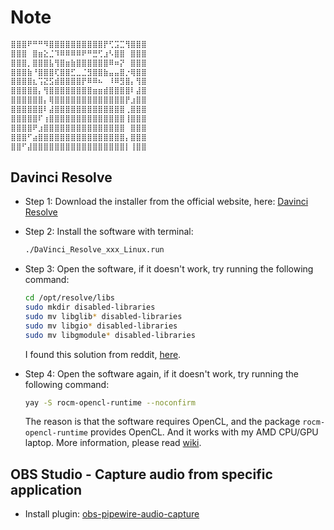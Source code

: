 # Note

```bash
⣿⣿⣿⠟⠛⠛⠻⣿⣿⣿⣿⣿⣿⣿⣿⣿⣿⡟⢋⣩⣉⢻⣿⣿⣿
⣿⣿⣿⠀⣿⣶⣕⣈⠹⠿⠿⠿⠿⠟⠛⣛⢋⣰⠣⣿⣿⠀⣿⣿⣿
⣿⣿⣿⡀⣿⣿⣿⣧⢻⣿⣶⣷⣿⣿⣿⣿⣿⣿⠿⠶⡝⠀⣿⣿⣿
⣿⣿⣿⣷⠘⣿⣿⣿⢏⣿⣿⣋⣀⣈⣻⣿⣿⣷⣤⣤⣿⡐⢿⣿⣿
⣿⣿⣿⣿⣆⢩⣝⣫⣾⣿⣿⣿⣿⡟⠿⠿⠦⠀⠸⠿⣻⣿⡄⢻⣿
⣿⣿⣿⣿⣿⡄⢻⣿⣿⣿⣿⣿⣿⣿⣿⣶⣶⣾⣿⣿⣿⣿⠇⣼⣿
⣿⣿⣿⣿⣿⣿⡄⢿⣿⣿⣿⣿⣿⣿⣿⣿⣿⣿⣿⣿⣿⡟⣰⣿⣿
⣿⣿⣿⣿⣿⣿⠇⣼⣿⣿⣿⣿⣿⣿⣿⣿⣿⣿⣿⣿⣿⢀⣿⣿⣿
⣿⣿⣿⣿⣿⠏⢰⣿⣿⣿⣿⣿⣿⣿⣿⣿⣿⣿⣿⣿⣿⢸⣿⣿⣿
⣿⣿⣿⣿⠟⣰⣿⣿⣿⣿⣿⣿⣿⣿⣿⣿⣿⣿⣿⣿⣿⠀⣿⣿⣿
⣿⣿⣿⠋⣴⣿⣿⣿⣿⣿⣿⣿⣿⣿⣿⣿⣿⣿⣿⣿⣿⡄⣿⣿⣿
⣿⣿⠋⣼⣿⣿⣿⣿⣿⣿⣿⣿⣿⣿⣿⣿⣿⣿⣿⣿⣿⡇⢸⣿⣿
```

## Davinci Resolve

- Step 1: Download the installer from the official website, here: [Davinci Resolve](https://www.blackmagicdesign.com/products/davinciresolve/)
- Step 2: Install the software with terminal:

  ```bash
  ./DaVinci_Resolve_xxx_Linux.run
  ```

- Step 3: Open the software, if it doesn't work, try running the following command:

  ```bash
  cd /opt/resolve/libs
  sudo mkdir disabled-libraries
  sudo mv libglib* disabled-libraries
  sudo mv libgio* disabled-libraries
  sudo mv libgmodule* disabled-libraries
  ```

  I found this solution from reddit, [here](https://www.reddit.com/r/davinciresolve/comments/1d7cr2w/optresolvebinresolve_symbol_lookup_error/).

- Step 4: Open the software again, if it doesn't work, try running the following command:

  ```bash
  yay -S rocm-opencl-runtime --noconfirm
  ```

  The reason is that the software requires OpenCL, and the package `rocm-opencl-runtime` provides OpenCL. And it works with my AMD CPU/GPU laptop. More information, please read [wiki](https://wiki.archlinux.org/title/DaVinci_Resolve).

## OBS Studio - Capture audio from specific application

- Install plugin: [obs-pipewire-audio-capture](https://github.com/dimtpap/obs-pipewire-audio-capture)
